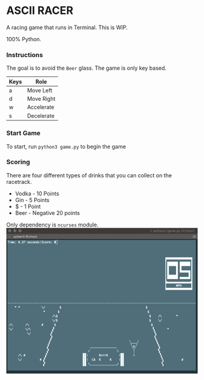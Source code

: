 # ASCII RACER
A racing game that runs in Terminal. This is WIP.

100% Python.

### Instructions 

The goal is to avoid the `Beer` glass.
The game is only key based.

| Keys | Role        |
|------|-------------|
| a    | Move Left   |
| d    | Move Right  |
| w    | Accelerate  |
| s    |  Decelerate |

### Start Game
To start, run `python3 game.py` to begin the game

### Scoring
There are four different types of drinks that you can collect on the racetrack. 
* Vodka - 10 Points
* Gin - 5 Points
* $ - 1 Point
* Beer - Negative 20 points

Only dependency is `ncurses` module.
![](docs/gameplay.gif)
